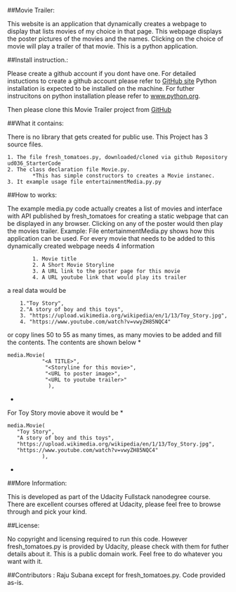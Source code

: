 ##Movie Trailer:

This website is an application that dynamically creates a webpage to
display that lists movies of my choice in that page.
This webpage displays the  poster pictures
of the movies and the names. Clicking on the choice of movie will play a
trailer of that movie. This is a python application.

##Install instruction.:

Please create a github account if you dont have one.
For detailed instuctions to create a github account
please refer to [GitHub site](http://www.gihub.com)
Python installation is expected to be installed on the machine.
For futher instrucitons on python installation please refer to www.python.org.

Then please clone this Movie Trailer project from [GitHub](https://github.com/rajusubbanna/Movie-Trailer)


##What it contains:

There is no library that gets created for public use.
This Project has 3 source files.
```
1. The file fresh_tomatoes.py, downloaded/cloned via github Repository ud036_StarterCode
2. The class declaration file Movie.py.
        *This has simple constructors to creates a Movie instanec.
3. It example usage file entertainmentMedia.py.py
```

##How to works:

The example media.py code actually creates a list of movies and interface with API
published by fresh_tomatoes for creating a static webpage that can
be displayed in any browser. Clicking on any of the poster would then play
the movies trailer.
Example:
        File entertainmentMedia.py shows how this application can be used. For every movie that needs to be added to this dynamically created webpage needs 4 information
```
        1. Movie title
        2. A Short Movie Storyline
        3. A URL link to the poster page for this movie
        4. A URL youtube link that would play its trailer
```
a real data would be
```
	1."Toy Story",
	2."A story of boy and this toys",
	3. "https://upload.wikimedia.org/wikipedia/en/1/13/Toy_Story.jpg",
	4. "https://www.youtube.com/watch?v=vwyZH85NQC4"
```

or copy lines 50 to 55 as many times, as many movies to be added and fill the
contents. The contents are shown below
*
```
media.Movie(
           "<A TITLE>",
            "<Storyline for this movie>",
            "<URL to poster image>",
            "<URL to youtube trailer>"
             ),
```
*
For Toy Story movie above it would be
*
```
media.Movie(
   "Toy Story",
   "A story of boy and this toys",
   "https://upload.wikimedia.org/wikipedia/en/1/13/Toy_Story.jpg",
   "https://www.youtube.com/watch?v=vwyZH85NQC4"
           ),
```
*




##More Information:

This is developed as part of the Udacity Fullstack nanodegree course.
There are excellent courses offered at Udacity, please feel free to browse through and pick your kind.

##License:

No copyright and licensing required to run this code.
However fresh_tomatoes.py is provided by Udacity, please check with them for futher details about it. This is a public domain work. Feel free to do whatever you want with it.

##Contributors :
Raju Subana except for fresh_tomatoes.py. Code provided as-is.
